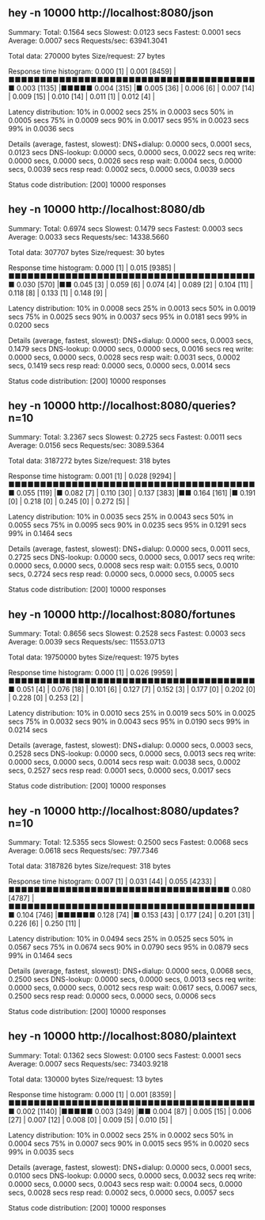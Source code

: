 ##  hey -n 10000 http://localhost:8080/json

Summary:
  Total:	0.1564 secs
  Slowest:	0.0123 secs
  Fastest:	0.0001 secs
  Average:	0.0007 secs
  Requests/sec:	63941.3041
  
  Total data:	270000 bytes
  Size/request:	27 bytes

Response time histogram:
  0.000 [1]	|
  0.001 [8459]	|■■■■■■■■■■■■■■■■■■■■■■■■■■■■■■■■■■■■■■■■
  0.003 [1135]	|■■■■■
  0.004 [315]	|■
  0.005 [36]	|
  0.006 [6]	|
  0.007 [14]	|
  0.009 [15]	|
  0.010 [14]	|
  0.011 [1]	|
  0.012 [4]	|


Latency distribution:
  10% in 0.0002 secs
  25% in 0.0003 secs
  50% in 0.0005 secs
  75% in 0.0009 secs
  90% in 0.0017 secs
  95% in 0.0023 secs
  99% in 0.0036 secs

Details (average, fastest, slowest):
  DNS+dialup:	0.0000 secs, 0.0001 secs, 0.0123 secs
  DNS-lookup:	0.0000 secs, 0.0000 secs, 0.0022 secs
  req write:	0.0000 secs, 0.0000 secs, 0.0026 secs
  resp wait:	0.0004 secs, 0.0000 secs, 0.0039 secs
  resp read:	0.0002 secs, 0.0000 secs, 0.0039 secs

Status code distribution:
  [200]	10000 responses



##  hey -n 10000 http://localhost:8080/db

Summary:
  Total:	0.6974 secs
  Slowest:	0.1479 secs
  Fastest:	0.0003 secs
  Average:	0.0033 secs
  Requests/sec:	14338.5660
  
  Total data:	307707 bytes
  Size/request:	30 bytes

Response time histogram:
  0.000 [1]	|
  0.015 [9385]	|■■■■■■■■■■■■■■■■■■■■■■■■■■■■■■■■■■■■■■■■
  0.030 [570]	|■■
  0.045 [3]	|
  0.059 [6]	|
  0.074 [4]	|
  0.089 [2]	|
  0.104 [11]	|
  0.118 [8]	|
  0.133 [1]	|
  0.148 [9]	|


Latency distribution:
  10% in 0.0008 secs
  25% in 0.0013 secs
  50% in 0.0019 secs
  75% in 0.0025 secs
  90% in 0.0037 secs
  95% in 0.0181 secs
  99% in 0.0200 secs

Details (average, fastest, slowest):
  DNS+dialup:	0.0000 secs, 0.0003 secs, 0.1479 secs
  DNS-lookup:	0.0000 secs, 0.0000 secs, 0.0016 secs
  req write:	0.0000 secs, 0.0000 secs, 0.0028 secs
  resp wait:	0.0031 secs, 0.0002 secs, 0.1419 secs
  resp read:	0.0000 secs, 0.0000 secs, 0.0014 secs

Status code distribution:
  [200]	10000 responses



##  hey -n 10000 http://localhost:8080/queries?n=10

Summary:
  Total:	3.2367 secs
  Slowest:	0.2725 secs
  Fastest:	0.0011 secs
  Average:	0.0156 secs
  Requests/sec:	3089.5364
  
  Total data:	3187272 bytes
  Size/request:	318 bytes

Response time histogram:
  0.001 [1]	|
  0.028 [9294]	|■■■■■■■■■■■■■■■■■■■■■■■■■■■■■■■■■■■■■■■■
  0.055 [119]	|■
  0.082 [7]	|
  0.110 [30]	|
  0.137 [383]	|■■
  0.164 [161]	|■
  0.191 [0]	|
  0.218 [0]	|
  0.245 [0]	|
  0.272 [5]	|


Latency distribution:
  10% in 0.0035 secs
  25% in 0.0043 secs
  50% in 0.0055 secs
  75% in 0.0095 secs
  90% in 0.0235 secs
  95% in 0.1291 secs
  99% in 0.1464 secs

Details (average, fastest, slowest):
  DNS+dialup:	0.0000 secs, 0.0011 secs, 0.2725 secs
  DNS-lookup:	0.0000 secs, 0.0000 secs, 0.0017 secs
  req write:	0.0000 secs, 0.0000 secs, 0.0008 secs
  resp wait:	0.0155 secs, 0.0010 secs, 0.2724 secs
  resp read:	0.0000 secs, 0.0000 secs, 0.0005 secs

Status code distribution:
  [200]	10000 responses



##  hey -n 10000 http://localhost:8080/fortunes

Summary:
  Total:	0.8656 secs
  Slowest:	0.2528 secs
  Fastest:	0.0003 secs
  Average:	0.0039 secs
  Requests/sec:	11553.0713
  
  Total data:	19750000 bytes
  Size/request:	1975 bytes

Response time histogram:
  0.000 [1]	|
  0.026 [9959]	|■■■■■■■■■■■■■■■■■■■■■■■■■■■■■■■■■■■■■■■■
  0.051 [4]	|
  0.076 [18]	|
  0.101 [6]	|
  0.127 [7]	|
  0.152 [3]	|
  0.177 [0]	|
  0.202 [0]	|
  0.228 [0]	|
  0.253 [2]	|


Latency distribution:
  10% in 0.0010 secs
  25% in 0.0019 secs
  50% in 0.0025 secs
  75% in 0.0032 secs
  90% in 0.0043 secs
  95% in 0.0190 secs
  99% in 0.0214 secs

Details (average, fastest, slowest):
  DNS+dialup:	0.0000 secs, 0.0003 secs, 0.2528 secs
  DNS-lookup:	0.0000 secs, 0.0000 secs, 0.0013 secs
  req write:	0.0000 secs, 0.0000 secs, 0.0014 secs
  resp wait:	0.0038 secs, 0.0002 secs, 0.2527 secs
  resp read:	0.0001 secs, 0.0000 secs, 0.0017 secs

Status code distribution:
  [200]	10000 responses



##  hey -n 10000 http://localhost:8080/updates?n=10

Summary:
  Total:	12.5355 secs
  Slowest:	0.2500 secs
  Fastest:	0.0068 secs
  Average:	0.0618 secs
  Requests/sec:	797.7346
  
  Total data:	3187826 bytes
  Size/request:	318 bytes

Response time histogram:
  0.007 [1]	|
  0.031 [44]	|
  0.055 [4233]	|■■■■■■■■■■■■■■■■■■■■■■■■■■■■■■■■■■■
  0.080 [4787]	|■■■■■■■■■■■■■■■■■■■■■■■■■■■■■■■■■■■■■■■■
  0.104 [746]	|■■■■■■
  0.128 [74]	|■
  0.153 [43]	|
  0.177 [24]	|
  0.201 [31]	|
  0.226 [6]	|
  0.250 [11]	|


Latency distribution:
  10% in 0.0494 secs
  25% in 0.0525 secs
  50% in 0.0567 secs
  75% in 0.0674 secs
  90% in 0.0790 secs
  95% in 0.0879 secs
  99% in 0.1464 secs

Details (average, fastest, slowest):
  DNS+dialup:	0.0000 secs, 0.0068 secs, 0.2500 secs
  DNS-lookup:	0.0000 secs, 0.0000 secs, 0.0013 secs
  req write:	0.0000 secs, 0.0000 secs, 0.0012 secs
  resp wait:	0.0617 secs, 0.0067 secs, 0.2500 secs
  resp read:	0.0000 secs, 0.0000 secs, 0.0006 secs

Status code distribution:
  [200]	10000 responses



##  hey -n 10000 http://localhost:8080/plaintext

Summary:
  Total:	0.1362 secs
  Slowest:	0.0100 secs
  Fastest:	0.0001 secs
  Average:	0.0007 secs
  Requests/sec:	73403.9218
  
  Total data:	130000 bytes
  Size/request:	13 bytes

Response time histogram:
  0.000 [1]	|
  0.001 [8359]	|■■■■■■■■■■■■■■■■■■■■■■■■■■■■■■■■■■■■■■■■
  0.002 [1140]	|■■■■■
  0.003 [349]	|■■
  0.004 [87]	|
  0.005 [15]	|
  0.006 [27]	|
  0.007 [12]	|
  0.008 [0]	|
  0.009 [5]	|
  0.010 [5]	|


Latency distribution:
  10% in 0.0002 secs
  25% in 0.0002 secs
  50% in 0.0004 secs
  75% in 0.0007 secs
  90% in 0.0015 secs
  95% in 0.0020 secs
  99% in 0.0035 secs

Details (average, fastest, slowest):
  DNS+dialup:	0.0000 secs, 0.0001 secs, 0.0100 secs
  DNS-lookup:	0.0000 secs, 0.0000 secs, 0.0032 secs
  req write:	0.0000 secs, 0.0000 secs, 0.0043 secs
  resp wait:	0.0004 secs, 0.0000 secs, 0.0028 secs
  resp read:	0.0002 secs, 0.0000 secs, 0.0057 secs

Status code distribution:
  [200]	10000 responses



